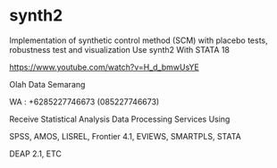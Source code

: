 # synth2
Implementation of synthetic control method (SCM) with placebo tests, robustness test and visualization Use synth2 With STATA 18

https://www.youtube.com/watch?v=H_d_bmwUsYE

Olah Data Semarang

WA : +6285227746673 (085227746673)

Receive Statistical Analysis Data Processing Services Using

SPSS, AMOS, LISREL, Frontier 4.1, EVIEWS, SMARTPLS, STATA

DEAP 2.1, ETC
